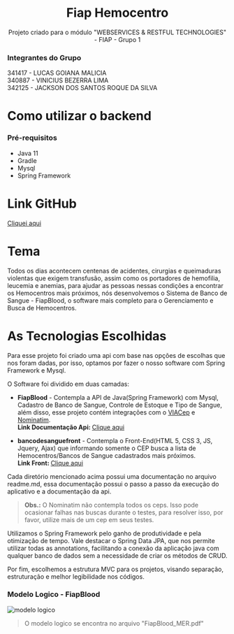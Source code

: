 
<h1 align="center"> Fiap Hemocentro </h1>
<p align="center"> Projeto criado para o módulo "WEBSERVICES & RESTFUL TECHNOLOGIES" - FIAP - Grupo 1 <br></p>

###  Integrantes do Grupo<Br>
341417 - LUCAS GOIANA MALICIA<br>
340887 - VINICIUS BEZERRA LIMA<br>
342125 - JACKSON DOS SANTOS ROQUE DA SILVA<Br>

# Como utilizar o backend

### Pré-requisitos

- Java 11
- Gradle
- Mysql
- Spring Framework

# Link GitHub

<a href="https://github.com/LucasGoiana/fiapBlood">Cliquei aqui</a>

# Tema
Todos os dias acontecem centenas de acidentes, cirurgias e queimaduras violentas que exigem transfusão, assim como os portadores de hemofilia, leucemia e anemias, para ajudar as pessoas nessas condições a encontrar os Hemocentros mais próximos, nós desenvolvemos o Sistema de Banco de Sangue - FiapBlood, o software mais completo para o Gerenciamento e Busca de Hemocentros.

# As Tecnologias Escolhidas

Para esse projeto foi criado uma api com base nas opções de escolhas que nos foram dadas, por isso, optamos por fazer o nosso software com Spring Framework e Mysql. 

O Software foi dividido em duas camadas:

- **FiapBlood** - Contempla a API de Java(Spring Framework) com Mysql, Cadastro de Banco de Sangue, Controle de Estoque e Tipo de Sangue, além disso, esse projeto contém integrações com o <a href="https://viacep.com.br/" target="_blank">VIACep</a> e <a href="https://nominatim.openstreetmap.org/ui/search.html" target="_blank">Nominatim</a>.<br>
  <b>Link Documentação Api: </b> <a href="https://fiap-blood.herokuapp.com/swagger-ui.html#/" target="_blank">Clique aqui </a>

- **bancodesanguefront** - Contempla o Front-End(HTML 5, CSS 3, JS, Jquery, Ajax) que informando somente o CEP busca a lista de Hemocentros/Bancos de Sangue cadastrados mais próximos.<br>
<b>Link Front: </b> <a href="https://lucasgoiana.com/bancodesanguefront/" target="_blank">Clique aqui </a>

Cada diretório mencionado acima possui uma documentação no arquivo readme.md, essa documentação possui o passo a passo da execução do aplicativo e a documentação da api.

> <b>Obs.:</b> O Nominatim não contempla todos os ceps. Isso pode ocasionar falhas nas buscas durante o testes, para resolver isso, por favor, utilize mais de um cep em seus testes.

Utilizamos o Spring Framework pelo ganho de produtividade e pela otimização de tempo.
Vale destacar o Spring Data JPA, que nos permite utilizar todas as annotations, facilitando a conexão da aplicação java com qualquer banco de dados sem a necessidade de criar os
métodos de CRUD.

Por fim, escolhemos a estrutura MVC para os projetos, visando separação, estruturação e melhor legibilidade nos códigos.

### Modelo Logico - FiapBlood

![modelo logico](https://lucasgoiana.com/rest/bd.png)

> O modelo logico se encontra no arquivo "FiapBlood_MER.pdf"
